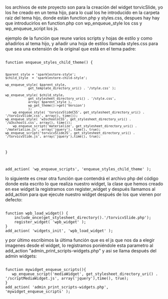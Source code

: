 <p>los archivos de este proyecto son para la creación del widget torvicSlide, yo los he creado en un tema hijo, para 
lo cual los he introducido en la carpeta raiz del tema hijo, donde están function.php y styles.css, despues hay 
hay que introducirlos en function.php con wp_enqueue_style los css y wp_enqueue_script los js.</p>

<p>ejemplo de la función que reune varios scripts y hojas de estilo y como añadirlos al tema hijo, y añadir una hoja
de estilos llamada styles.css para que sea una extensión de la original que está en el tema padre:</p>

<code>
function enqueue_styles_child_theme() {

	$parent_style = 'sparklestore-style';
	$child_style  = 'sparklestore-child-style';

	wp_enqueue_style( $parent_style,
				get_template_directory_uri() . '/style.css' );

	wp_enqueue_style( $child_style,
				get_stylesheet_directory_uri() . '/style.css',
				array( $parent_style ),
				wp_get_theme()->get('Version')
				);
        wp_enqueue_style( 'torvicvSlideCSS', get_stylesheet_directory_uri() . '/torvicvSlide.css', array(), time());
	wp_enqueue_style( 'w3schoolsCSS', get_stylesheet_directory_uri() . '/w3schools.css', array(), time());
        wp_enqueue_script('materialize', get_stylesheet_directory_uri() . '/materialize.js', array('jquery'), time(), true);
	wp_enqueue_script('torvicvSlideJS', get_stylesheet_directory_uri() . '/torvicvSlide.js', array('jquery'),time(), true);

}

add_action( 'wp_enqueue_scripts', 'enqueue_styles_child_theme' );
</code>

<p>lo siguiente es crear otra función que contendrá el archivo php del código donde esta escrito lo que realiza 
nuestro widget, la clase que hemos creado en ese widget la registramos con register_widget y después llamamos 
al add_action para que ejecute nuestro widget después de los que vienen por defecto:</p>

<code>
function wpb_load_widget() {
	include_once(get_stylesheet_directory().'/torvicvSlide.php');
	register_widget( 'wpb_widget' );
}
add_action( 'widgets_init', 'wpb_load_widget' );
</code>


<p>y por último escribimos la última función que es el js que nos da a elegir imagenes desde el widget, lo 
registramos poniéndole esta parametro al add_action "admin_print_scripts-widgets.php" y asi se llama después 
del admin widgets:</p>

<code>
function mywidget_enqueue_scripts(){
   wp_enqueue_script('mediaWidget', get_stylesheet_directory_uri() . '/scriptMediaWidget.js', array('jquery'),time(), true);
}
add_action( 'admin_print_scripts-widgets.php', 'mywidget_enqueue_scripts' );
</code>
